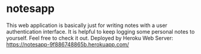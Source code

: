# notesapp
This web application is basically just for writing notes with a user authentication interface. It is helpful to keep logging some personal notes to yourself. Feel free to check it out.
Deployed by Heroku Web Server:
https://notesapp-9f886748865b.herokuapp.com/
